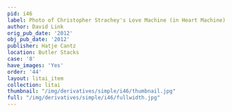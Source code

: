 ```yaml
---
pid: i46
label: Photo of Christopher Strachey's Love Machine (in Heart Machine)
author: David Link
orig_pub_date: '2012'
obj_pub_date: '2012'
publisher: Hatje Cantz
location: Butler Stacks
case: '8'
have_images: 'Yes'
order: '44'
layout: litai_item
collection: litai
thumbnail: "/img/derivatives/simple/i46/thumbnail.jpg"
full: "/img/derivatives/simple/i46/fullwidth.jpg"
---
```

